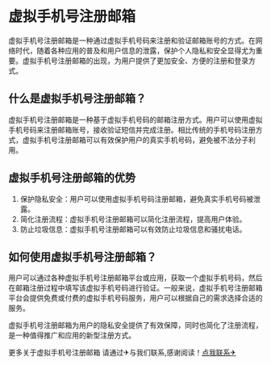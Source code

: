# 虚拟手机号注册邮箱

虚拟手机号注册邮箱是一种通过虚拟手机号码来注册和验证邮箱账号的方式。在网络时代，随着各种应用的普及和用户信息的泄露，保护个人隐私和安全显得尤为重要。虚拟手机号注册邮箱的出现，为用户提供了更加安全、方便的注册和登录方式。

## 什么是虚拟手机号注册邮箱？

虚拟手机号注册邮箱是一种基于虚拟手机号码的邮箱注册方式。用户可以使用虚拟手机号码来注册邮箱账号，接收验证短信并完成注册。相比传统的手机号码注册方式，虚拟手机号注册邮箱可以有效保护用户的真实手机号码，避免被不法分子利用。

## 虚拟手机号注册邮箱的优势

1. 保护隐私安全：用户可以使用虚拟手机号码注册邮箱，避免真实手机号码被泄露。
2. 简化注册流程：虚拟手机号注册邮箱可以简化注册流程，提高用户体验。
3. 防止垃圾信息：虚拟手机号注册邮箱可以有效防止垃圾信息和骚扰电话。

## 如何使用虚拟手机号注册邮箱？

用户可以通过各种虚拟手机号注册邮箱平台或应用，获取一个虚拟手机号码，然后在邮箱注册过程中填写该虚拟手机号码进行验证。一般来说，虚拟手机号注册邮箱平台会提供免费或付费的虚拟手机号码服务，用户可以根据自己的需求选择合适的服务。

虚拟手机号注册邮箱为用户的隐私安全提供了有效保障，同时也简化了注册流程，是一种值得推广和应用的新型注册方式。

更多关于虚拟手机号注册邮箱 请通过✈与我们联系,感谢阅读！[点我联系✈](https://blog.G208.com)